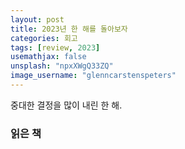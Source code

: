 ```yaml
---
layout: post
title: 2023년 한 해를 돌아보자
categories: 회고
tags: [review, 2023]
usemathjax: false
unsplash: "npxXWgQ33ZQ"
image_username: "glenncarstenspeters"
---
```


중대한 결정을 많이 내린 한 해.


### 읽은 책
